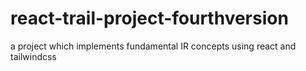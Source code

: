 # react-trail-project-fourthversion

a project which implements fundamental IR concepts using react and tailwindcss
